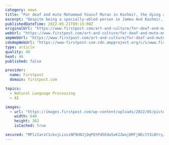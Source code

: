 ```yaml
---
category: news
title: "For deaf and mute Mohammad Yousuf Muran in Kashmir, the dying art of woodcraft remains his voice"
excerpt: "Despite being a specially-abled person in Jammu And Kashmir, artisan Mohammad Yousuf has not been selected for any state or national award to encourage his unmatched wood carving artwork"
publishedDateTime: 2022-05-21T09:15:00Z
originalUrl: "https://www.firstpost.com/art-and-culture/for-deaf-and-mute-mohammad-yousuf-muran-in-kashmir-the-dying-art-of-woodcraft-remains-his-voice-10701391.html"
webUrl: "https://www.firstpost.com/art-and-culture/for-deaf-and-mute-mohammad-yousuf-muran-in-kashmir-the-dying-art-of-woodcraft-remains-his-voice-10701391.html"
ampWebUrl: "https://www.firstpost.com/art-and-culture/for-deaf-and-mute-mohammad-yousuf-muran-in-kashmir-the-dying-art-of-woodcraft-remains-his-voice-10701391.html/amp"
cdnAmpWebUrl: "https://www-firstpost-com.cdn.ampproject.org/c/s/www.firstpost.com/art-and-culture/for-deaf-and-mute-mohammad-yousuf-muran-in-kashmir-the-dying-art-of-woodcraft-remains-his-voice-10701391.html/amp"
type: article
quality: 46
heat: 46
published: false

provider:
  name: Firstpost
  domain: firstpost.com

topics:
  - Natural Language Processing
  - AI

images:
  - url: "https://images.firstpost.com/wp-content/uploads/2022/05/picture-1.jpg"
    width: 640
    height: 362
    isCached: true

secured: "MPlzIa+zC1ckxjLizvzNF9UNJjQqPQtPd5EdwSvK1Zwoj6MfjNEclYILNtry/pmMJdesoHyd5/hg5l9DYL9bSDVoDYhFERtJQo4QjJMxuqT5Bw4s3jEqBTNpKQ5i710+9BOgtQ+8CGJrJpqTqcwJEgyRUrTYlgm/vy2bH0kb+uUq0LAC2AerssNIRBI7TVq0uDx96W36bK5G1KFA5wmmdLZ8/D1VoiFKHlCHTDC1gbv25zlA/t4FkKBEEvlrr3rbOG1cRp5KY4I+vxoHJ4wCZRIHPezkeIFYad0w2+8ONk/Wobq5F8Dj7svbuvTgmLaVOgeFy7k6ZltO57tgnBzoaWnxabuMBmv9ifT8umeREkA=;OJNF/gf01gT7+B1OA2PU2w=="
---
```


